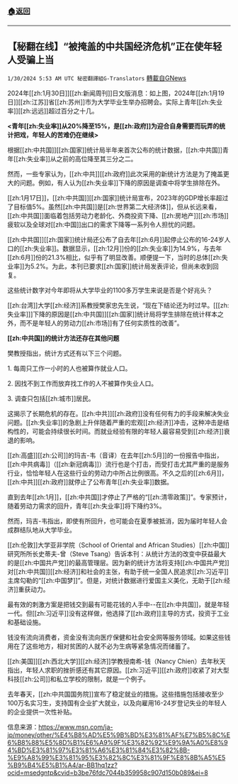 ###  [:house:返回](README.md)
---


## 【秘翻在线】“被掩盖的中共国经济危机”正在使年轻人受骗上当
`1/30/2024 5:53 AM UTC 秘密翻譯組G-Translators` [轉載自GNews](https://gnews.org/articles/2265083)

2024年[[zh:1月30日]][[zh:新闻周刊]]日文版消息：如上图，2024年[[zh:1月19日]][[zh:江苏]]省[[zh:苏州]]市为大学毕业生举办招聘会。实际上青年[[zh:失业率]][[zh:远远]]超过百分之十几。

**<青年[[zh:失业率]]从20%降至15%，是[[zh:政府]]为迎合自身需要而玩弄的统计把戏，年轻人的苦难仍在继续>**

根据[[zh:中共国]][[zh:国家]]统计局半年来首次公布的统计数据，[[zh:中共国]]青年[[zh:失业率]]从之前的高位降至其三分之二。

然而，一些专家认为，[[zh:中共]][[zh:政府]]此次采用的新统计方法是为了掩盖更大的问题。例如，有人认为[[zh:失业率]]下降的原因是调查中将学生排除在外。

[[zh:1月17日]]，[[zh:中共国]][[zh:国家]]统计局宣布，2023年的GDP增长率超过了目标值5%。虽然[[zh:中共国]]是[[zh:世界第二大经济体]]，但从长远来看，[[zh:中共国]]面临着包括劳动力老龄化、外商投资下降、[[zh:房地产]][[zh:市场]]疲软以及全球对[[zh:中国]]出口的需求下降等一系列令人担忧的问题。

[[zh:中共国]][[zh:国家]]统计局还公布了自去年[[zh:6月]]起停止公布的16-24岁人口的[[zh:失业率]]。数据显示，[[zh:12月]]份的[[zh:失业率]]为14.9%，与去年[[zh:6月]]份的21.3%相比，似乎有了明显改善。顺便提一下，当时的总体[[zh:失业率]]为5.2%。为此，本刊已要求[[zh:国家]]统计局发表评论，但尚未收到回复。

这些统计数字对今年即将从大学毕业的1100多万学生来说是否是个好兆头？

[[zh:台湾]]大学[[zh:经济]]系教授樊家忠先生说，“现在下结论还为时过早。\[[[zh:失业率]]\]下降的原因是[[zh:中共国]][[zh:国家]]统计局将学生排除在统计样本之外，而不是年轻人的劳动力[[zh:市场]]有了任何实质性的改善”。

**[[zh:中共国]]的统计方法还存在其他问题**

樊教授指出，统计方式还有以下三个问题。

1\. 每周只工作一小时的人也被算作就业人口。

2\. 因找不到工作而放弃找工作的人不被算作失业人口。

3\. 调查只包括[[zh:城市]]居民。

这揭示了长期危机的存在。[[zh:中共]][[zh:政府]]没有任何有力的手段来解决失业问题。[[zh:失业率]]的急剧上升伴随着严重的宏观[[zh:经济]]冲击，这种冲击是结构性的，可能会持续很长时间。而就业经验有限的年轻人最容易受到[[zh:经济]]衰退的影响。

[[zh:高盛]][[zh:公司]]的玛吉\-韦（音译）在去年[[zh:5月]]的一份报告中指出，[[zh:中共病毒]]（[[zh:新冠病毒]]）流行也是个打击，而受打击尤其严重的是服务行业，恰恰年轻人在这些行业的劳动力中所占比例很高。不久之后的[[zh:6月]]，[[zh:中共]][[zh:政府]]就停止了公布青年[[zh:失业率]]数据。

直到去年[[zh:1月]]，[[zh:中共国]]才停止了严格的“[[zh:清零政策]]”。专家预计，随着劳动力需求的回升，青年[[zh:失业率]]将下降约3%。

然而，玛吉-韦指出，即使有所回升，也可能会在夏季被抵消，因为届时年轻人会成群结队地从大学毕业。

[[zh:伦敦]]大学亚非学院（School of Oriental and African Studies）[[zh:中国]]研究所所长史蒂夫-曾（Steve Tsang）告诉本刊：从统计方法的改变中获益最大的是[[zh:中国共产党]]的最高管理层。因为新的统计方法将支持[[zh:中国共产党]]对[[zh:中共国]][[zh:经济]]和社会的主张，有助于统一全国人民追求[[zh:习近平]]主席勾勒的“[[zh:中国梦]]”。但是，对统计数据进行爱国主义美化，无助于[[zh:经济]]重获动力。

最有效的刺激方案是把钱交到最有可能花钱的人手中\--在[[zh:中共国]]，就是年轻一代。但[[zh:习近平]]没有这样做，他选择了[[zh:政府]]主导的方式，投资于工业和基础设施。

钱没有流向消费者，资金没有流向医疗保健和社会安全网等服务领域。如果这些钱用在了这些地方，相对贫困的人就不必为生病等紧急情况而储蓄了。

[[zh:美国]][[zh:西北大学]][[zh:经济]]学教授南希-钱（Nancy Chien）去年秋天指出，年轻人求职的挫折感还有其它原因。[[zh:习近平]][[zh:政府]]收紧了对大型科技[[zh:公司]]和私立学校的限制，就是一个例子。

去年春天，[[zh:中共国国务院]]宣布了稳定就业的措施。这些措施包括接收至少100万名实习生，支持国有企业扩大就业，以及向雇用16-24岁登记失业的年轻人的企业提供一次性补贴。

信息来源：https://www.msn.com/ja-jp/money/other/%E4%B8%AD%E5%9B%BD%E3%81%AF%E7%B5%8C%E6%B8%88%E5%8D%B1%E6%A9%9F%E3%82%92%E9%9A%A0%E8%94%BD%E3%81%97%E3%81%A6%E3%81%84%E3%82%8B-%E9%A8%99%E3%81%95%E3%82%8C%E3%81%9F%E8%8B%A5%E5%B9%B4%E5%B1%A4/ar-BB1hq1zz?ocid=msedgntp&cvid=b3be76fdc7044b359958c907d150b089&ei=8
